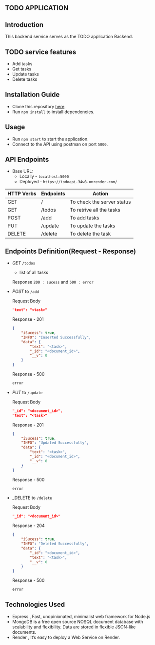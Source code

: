 ## TODO APPLICATION
## Introduction 
This backend service serves as the TODO application Backend.
## TODO service features
- Add tasks
- Get tasks
- Update tasks
- Delete tasks
## Installation Guide
- Clone this repository [here](https://github.com/manishdashsharma/TODO-APP.git).
- Run `npm install` to install dependencies.
## Usage 
- Run `npm start` to start the application.
- Connect to the API using postman on port `5000`.
## API Endpoints
- Base URL: 
    - Locally - `localhost:5000` 
    - Deployed - `https://todoapi-34w8.onrender.com/`

|HTTP Verbs| Endpoints|Action|
|----------|----------|------|
|GET|/|To check the server status|
|GET|/todos|To retrive all the tasks|
|POST|/add|To add tasks|
|PUT|/update|To update the tasks|
|DELETE|/delete|To delete the task|

## Endpoints Definition(Request - Response)
- _GET_ `/todos`
    - list of all tasks

    Response `200 : sucess` and `500 : error`

- _POST_ to `/add`

    Request Body 
    ```json
    "text": "<task>"
    ```
    Response - 201
    ```json
    {
        "iSucess": true,
        "INFO": "Inserted Successfully",
        "data": {
            "text": "<task>",
            "_id": "<document_id>",
            "__v": 0
        }
    }
    ```
    Response - 500 
    ```js
    error
    ```
- _PUT_ to `/update`

    Request Body 
    ```json
    "_id": "<document_id>",
    "text": "<task>"
    ```
    Response - 201
    ```json
    {
        "iSucess": true,
        "INFO": "Updated Successfully",
        "data": {
            "text": "<task>",
            "_id": "<document_id>",
            "__v": 0
        }
    }
    ```
    Response - 500 
    ```js
    error
    ```
- _DELETE to `/delete`

    Request Body
    ```json
    "_id": "<document_id>"
    ```
    Response - 204
    ```json
    {
        "iSucess": true,
        "INFO": "Deleted Successfully",
        "data": {
            "_id": "<document_id>",
            "text": "<task>",
            "__v": 0
        }
    }
    ```
    Response - 500 
    ```js
    error
    ```

## Technologies Used
- Express , Fast, unopinionated, minimalist web framework for Node.js
- MongoDB is a free open source NOSQL document database with scalability and flexibility. Data are stored in flexible JSON-like documents.
- Render , It’s easy to deploy a Web Service on Render.
